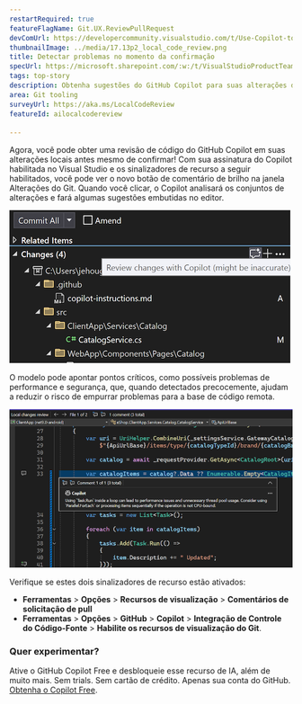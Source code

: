 ```yaml
---
restartRequired: true
featureFlagName: Git.UX.ReviewPullRequest
devComUrl: https://developercommunity.visualstudio.com/t/Use-Copilot-to-review-commit/10575248?q=code+review
thumbnailImage: ../media/17.13p2_local_code_review.png
title: Detectar problemas no momento da confirmação
specUrl: https://microsoft.sharepoint.com/:w:/t/VisualStudioProductTeam/EWl1PdajOx1ImPgEUYMxF9QBeXLkJ5J7dHCA0rb_-b8uBQ?e=Z3zWG3
tags: top-story
description: Obtenha sugestões do GitHub Copilot para suas alterações de código para ajudar você a detectar possíveis problemas antecipadamente e melhorar a qualidade do código.
area: Git tooling
surveyUrl: https://aka.ms/LocalCodeReview
featureId: ailocalcodereview

---
```



Agora, você pode obter uma revisão de código do GitHub Copilot em suas alterações locais antes mesmo de confirmar! Com sua assinatura do Copilot habilitada no Visual Studio e os sinalizadores de recurso a seguir habilitados, você pode ver o novo botão de comentário de brilho na janela Alterações do Git. Quando você clicar, o Copilot analisará os conjuntos de alterações e fará algumas sugestões embutidas no editor.

![17.13P2 Botão de revisão do código local](../media/17.13p2_local_code_review-button.png)

O modelo pode apontar pontos críticos, como possíveis problemas de performance e segurança, que, quando detectados precocemente, ajudam a reduzir o risco de empurrar problemas para a base de código remota.

![Comentário de revisão de código local](../media/17.13p2_local_code_review.png)

Verifique se estes dois sinalizadores de recurso estão ativados:

- **Ferramentas** > **Opções** > **Recursos de visualização** > **Comentários de solicitação de pull**
- **Ferramentas** > **Opções** > **GitHub** > **Copilot** > **Integração de Controle do Código-Fonte** > **Habilite os recursos de visualização do Git**.

### Quer experimentar?
Ative o GitHub Copilot Free e desbloqueie esse recurso de IA, além de muito mais.
 Sem trials. Sem cartão de crédito. Apenas sua conta do GitHub. [Obtenha o Copilot Free](vscmd://View.GitHub.Copilot.Chat).
